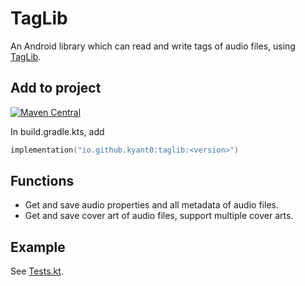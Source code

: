 # TagLib

An Android library which can read and write tags of audio files, using [TagLib](https://github.com/taglib/taglib).

## Add to project

[![Maven Central](https://img.shields.io/maven-central/v/io.github.kyant0/taglib)](https://central.sonatype.com/artifact/io.github.kyant0/taglib)

In build.gradle.kts, add

```kotlin
implementation("io.github.kyant0:taglib:<version>")
```

## Functions

* Get and save audio properties and all metadata of audio files.
* Get and save cover art of audio files, support multiple cover arts.

## Example

See [Tests.kt](/src/androidTest/kotlin/Tests.kt).
